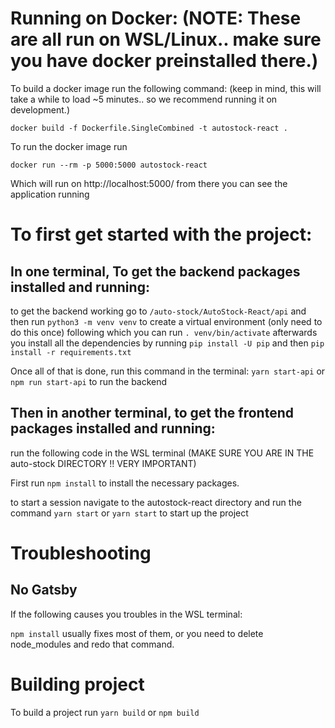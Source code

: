 # Running on Docker: (NOTE: These are all run on WSL/Linux.. make sure you have docker preinstalled there.)
To build a docker image run the following command: (keep in mind, this will take a while to load ~5 minutes.. so we recommend running it on development.)
```
docker build -f Dockerfile.SingleCombined -t autostock-react .
```

To run the docker image run 
```
docker run --rm -p 5000:5000 autostock-react 
```
Which will run on http://localhost:5000/ from there you can see the application running

# To first get started with the project:
## In one terminal, To get the backend packages installed and running: 
to get the backend working go to
`/auto-stock/AutoStock-React/api`
and then run 
`python3 -m venv venv` to create a virtual environment (only need to do this once) 
following which you can run 
`. venv/bin/activate`
afterwards you install all the dependencies by running 
`pip install -U pip` and then
`pip install -r requirements.txt`  

Once all of that is done, run this command in the terminal:
`yarn start-api` or `npm run start-api` to run the backend

## Then in another terminal, to get the frontend packages installed and running: 
run the following code in the WSL terminal (MAKE SURE YOU ARE IN THE auto-stock DIRECTORY !! VERY IMPORTANT)

First run `npm install` to install the necessary packages. 

to start a session navigate to the autostock-react directory and run the command 
`yarn start` or `yarn start` to start up the project



# Troubleshooting
## No Gatsby
If the following causes you troubles in the WSL terminal:

`npm install` usually fixes most of them, or you need to delete node_modules and redo that command. 


# Building project
To build a project run 
`yarn build` or `npm build`


